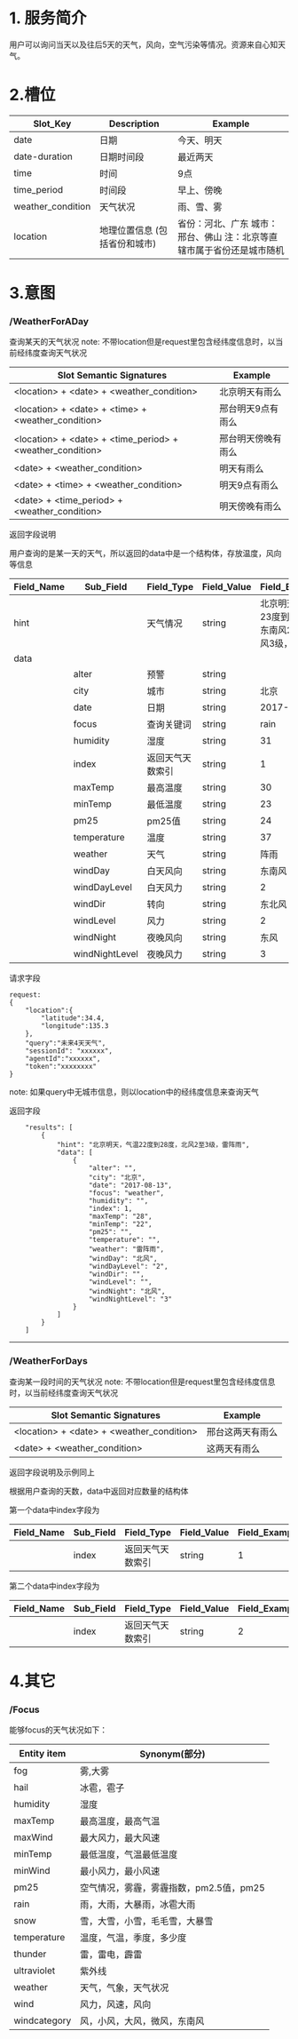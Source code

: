 # 1. 服务简介

用户可以询问当天以及往后5天的天气，风向，空气污染等情况。资源来自心知天气。

# 2.槽位

| **Slot\_Key** | **Description** | **Example** |
| --- | --- | --- |
| date | 日期 | 今天、明天 |
| date-duration | 日期时间段 | 最近两天 |
| time | 时间 | 9点 |
| time\_period | 时间段 | 早上、傍晚 |
| weather\_condition | 天气状况 | 雨、雪、雾 |
| location | 地理位置信息 \(包括省份和城市\) | 省份：河北、广东 城市：邢台、佛山 注：北京等直辖市属于省份还是城市随机 | 

# 3.意图

### \/WeatherForADay
查询某天的天气状况
note: 不带location但是request里包含经纬度信息时，以当前经纬度查询天气状况

| **Slot Semantic Signatures** | **Example** |
| --- | --- |
| &lt;location&gt; + &lt;date&gt; + &lt;weather\_condition&gt; | 北京明天有雨么 |
| &lt;location&gt; + &lt;date&gt; + &lt;time&gt; + &lt;weather\_condition&gt; | 邢台明天9点有雨么 |
| &lt;location&gt; + &lt;date&gt; + &lt;time\_period&gt; + &lt;weather\_condition&gt; | 邢台明天傍晚有雨么 |
| &lt;date&gt; + &lt;weather\_condition&gt; | 明天有雨么 |
| &lt;date&gt; + &lt;time&gt; + &lt;weather\_condition&gt; | 明天9点有雨么 |
| &lt;date&gt; + &lt;time\_period&gt; + &lt;weather\_condition&gt; | 明天傍晚有雨么 |



返回字段说明

用户查询的是某一天的天气，所以返回的data中是一个结构体，存放温度，风向等信息

| **Field\_Name** | **Sub\_Field** | **Field\_Type** | **Field\_Value** | **Field\_Example** |
| --- | --- | --- | --- | --- |
| hint |  | 天气情况 | string | 北京明天，气温23度到30度，东南风2级转东风3级，阵雨 |
| data |  |  |  |  |
|  | alter | 预警 | string |  |
|  | city | 城市 | string | 北京 |
|  | date | 日期 | string | 2017-08-01 |
|  | focus | 查询关键词 | string | rain |
|  | humidity | 湿度 | string | 31 |
|  | index | 返回天气天数索引 | string | 1 |
|  | maxTemp | 最高温度 | string | 30 |
|  | minTemp | 最低温度 | string | 23 |
|  | pm25 | pm25值 | string | 24 |
|  | temperature | 温度 | string | 37 |
|  | weather | 天气 | string | 阵雨 |
|  | windDay | 白天风向 | string | 东南风 |
|  | windDayLevel | 白天风力 | string | 2 |
|  | windDir | 转向 | string | 东北风 |
|  | windLevel | 风力 | string | 2 |
|  | windNight | 夜晚风向 | string | 东风 |
|  | windNightLevel | 夜晚风力 | string | 3 |

请求字段
```
request:
{
    "location":{
        "latitude":34.4,
        "longitude":135.3
    },
    "query":"未来4天天气",
    "sessionId": "xxxxxx",
    "agentId":"xxxxxx",
    "token":"xxxxxxxx"
}
```
note: 如果query中无城市信息，则以location中的经纬度信息来查询天气

返回字段
```
    "results": [
        {
            "hint": "北京明天，气温22度到28度，北风2至3级，雷阵雨",
            "data": [
                {
                    "alter": "",
                    "city": "北京",
                    "date": "2017-08-13",
                    "focus": "weather",
                    "humidity": "",
                    "index": 1,
                    "maxTemp": "28",
                    "minTemp": "22",
                    "pm25": "",
                    "temperature": "",
                    "weather": "雷阵雨",
                    "windDay": "北风",
                    "windDayLevel": "2",
                    "windDir": "",
                    "windLevel": "",
                    "windNight": "北风",
                    "windNightLevel": "3"
                }
            ]
        }
    ]
```

---

### \/WeatherForDays
查询某一段时间的天气状况
note: 不带location但是request里包含经纬度信息时，以当前经纬度查询天气状况

| **Slot Semantic Signatures** | **Example** |
| --- | --- |
| &lt;location&gt; + &lt;date&gt; + &lt;weather\_condition&gt; | 邢台这两天有雨么 |
| &lt;date&gt; + &lt;weather\_condition&gt; | 这两天有雨么 |

返回字段说明及示例同上

根据用户查询的天数，data中返回对应数量的结构体

第一个data中index字段为

| **Field\_Name** | **Sub\_Field** | **Field\_Type** | **Field\_Value** | **Field\_Example** |
| --- | --- | --- | --- | --- |
|  | index | 返回天气天数索引 | string | 1 |

第二个data中index字段为

| **Field\_Name** | **Sub\_Field** | **Field\_Type** | **Field\_Value** | **Field\_Example** |
| --- | --- | --- | --- | --- |
|  | index | 返回天气天数索引 | string | 2 |

# 4.其它

### \/Focus
能够focus的天气状况如下：

| **Entity item** | **Synonym(部分)** |
| --- | --- |
| fog | 雾,大雾 |
| hail | 冰雹，雹子 |
| humidity | 湿度 |
| maxTemp | 最高温度，最高气温 |
| maxWind | 最大风力，最大风速 |
| minTemp | 最低温度，气温最低温度 |
| minWind | 最小风力，最小风速 |
| pm25 | 空气情况，雾霾，雾霾指数，pm2.5值，pm25 |
| rain | 雨，大雨，大暴雨，冰雹大雨 |
| snow | 雪，大雪，小雪，毛毛雪，大暴雪 |
| temperature | 温度，气温，季度，多少度 |
| thunder | 雷，雷电，霹雷 |
| ultraviolet | 紫外线 |
| weather | 天气，气象，天气状况 |
| wind | 风力，风速，风向 |
| windcategory | 风，小风，大风，微风，东南风 |
